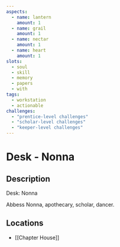 ```yaml
---
aspects: 
  - name: lantern
    amount: 1
  - name: grail
    amount: 1
  - name: nectar
    amount: 1
  - name: heart
    amount: 1
slots:
  - soul
  - skill
  - memory
  - papers
  - with
tags:
  - workstation
  - actionable
challenges:
  - "prentice-level challenges"
  - "scholar-level challenges"
  - "keeper-level challenges"
---
```


# Desk - Nonna

## Description
Desk: Nonna

Abbess Nonna, apothecary, scholar, dancer.
## Locations
- [[Chapter House]]